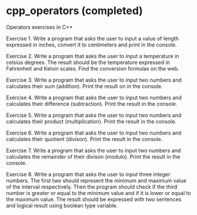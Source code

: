 # cpp_operators (completed)
Operators exercises in C++

Exercise 1. Write a program that asks the user to input a value of length expressed in inches, convert it to centimeters and print in the console.

Exercise 2. Write a program that asks the user to input a temperature in celsius degrees. The result should be the temperature expressed in Fahrenheit and Kelvin scales. Find the conversion formulas on the web.

Exercise 3. Write a program that asks the user to input two numbers and calculates their sum (addition). Print the result on in the console.

Exercise 4. Write a program that asks the user to input two numbers and calculates their difference (subtraction). Print the result in the console.

Exercise 5. Write a program that asks the user to input two numbers and calculates their product (multiplication). Print the result in the console.

Exercise 6. Write a program that asks the user to input two numbers and calculates their quotient (divison). Print the result in the console.

Exercise 7. Write a program that asks the user to input two numbers and calculates the remainder of their divison (modulo). Print the result in the console.

Exercise 8. Write a program that asks the user to input three integer numbers. The first two should represent the minimum and maximum value of the interval respectively. Then the program should check if the third number is greater or equal to the minimum value and if it is lower or equal to the maximum value. The result should be expressed with two sentences and logical result using boolean type variable.
